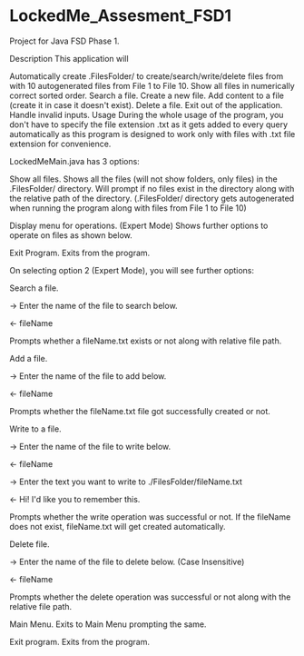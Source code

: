 # LockedMe_Assesment_FSD1
Project for Java FSD Phase 1.

Description
This application will

Automatically create .FilesFolder/ to create/search/write/delete files from with 10 autogenerated files from File 1 to File 10.
Show all files in numerically correct sorted order.
Search a file.
Create a new file.
Add content to a file (create it in case it doesn't exist).
Delete a file.
Exit out of the application.
Handle invalid inputs.
Usage
During the whole usage of the program, you don't have to specify the file extension .txt as it gets added to every query automatically as this program is designed to work only with files with .txt file extension for convenience.

LockedMeMain.java has 3 options:

Show all files.
Shows all the files (will not show folders, only files) in the .FilesFolder/ directory. Will prompt if no files exist in the directory along with the relative path of the directory. (.FilesFolder/ directory gets autogenerated when running the program along with files from File 1 to File 10)

Display menu for operations. (Expert Mode)
Shows further options to operate on files as shown below.

Exit Program.
Exits from the program.

On selecting option 2 (Expert Mode), you will see further options:

Search a file.

-> Enter the name of the file to search below.

<- fileName

Prompts whether a fileName.txt exists or not along with relative file path.

Add a file.

-> Enter the name of the file to add below.

<- fileName

Prompts whether the fileName.txt file got successfully created or not.

Write to a file.

-> Enter the name of the file to write below.

<- fileName

-> Enter the text you want to write to ./FilesFolder/fileName.txt

<- Hi! I'd like you to remember this.

Prompts whether the write operation was successful or not. If the fileName does not exist, fileName.txt will get created automatically.

Delete file.

-> Enter the name of the file to delete below. (Case Insensitive)

<- fileName

Prompts whether the delete operation was successful or not along with the relative file path.

Main Menu.
Exits to Main Menu prompting the same.

Exit program.
Exits from the program.
